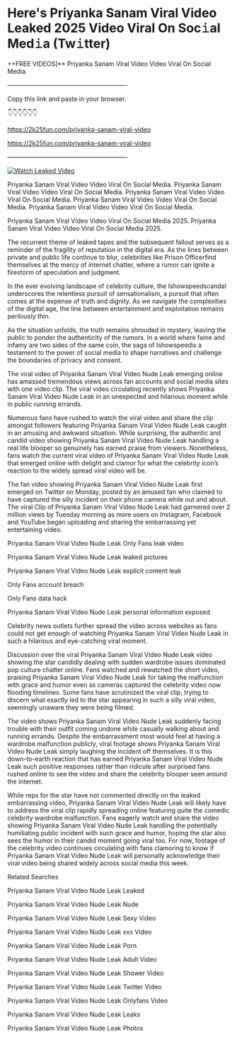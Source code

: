 # Here's Priyanka Sanam Viral Video Leaked 2025 Video Viral On Soc𝚒al Med𝚒a (Tw𝚒tter)

++FREE VIDEOS]** Priyanka Sanam Viral Video Video Viral On Social Media.

———————————————————-

Copy this link and paste in your browser.

👇👇👇👇👇👇

https://2k25fun.com/priyanka-sanam-viral-video

https://2k25fun.com/priyanka-sanam-viral-video

———————————————————-

[![Watch Leaked Video](https://miro.medium.com/v2/resize:fit:828/format:webp/1*cilzJN44JGOrTw9NJCrNHA.gif "Watch Leaked Video")](https://2k25fun.com/priyanka-sanam-viral-video)

Priyanka Sanam Viral Video Video Viral On Social Media. Priyanka Sanam Viral Video Video Viral On Social Media. Priyanka Sanam Viral Video Video Viral On Social Media. Priyanka Sanam Viral Video Video Viral On Social Media. Priyanka Sanam Viral Video Video Viral On Social Media.

Priyanka Sanam Viral Video Video Viral On Social Media 2025. Priyanka Sanam Viral Video Video Viral On Social Media 2025.

The recurrent theme of leaked tapes and the subsequent fallout serves as a reminder of the fragility of reputation in the digital era. As the lines between private and public life continue to blur, celebrities like Prison Officerfind themselves at the mercy of internet chatter, where a rumor can ignite a firestorm of speculation and judgment.

In the ever evolving landscape of celebrity culture, the Ishowspeedscandal underscores the relentless pursuit of sensationalism, a pursuit that often comes at the expense of truth and dignity. As we navigate the complexities of the digital age, the line between entertainment and exploitation remains perilously thin.

As the situation unfolds, the truth remains shrouded in mystery, leaving the public to ponder the authenticity of the rumors. In a world where fame and infamy are two sides of the same coin, the saga of Ishowspeedis a testament to the power of social media to shape narratives and challenge the boundaries of privacy and consent.

The viral video of Priyanka Sanam Viral Video Nude Leak emerging online has amassed tremendous views across fan accounts and social media sites with one video clip. The viral video circulating recently shows Priyanka Sanam Viral Video Nude Leak in an unexpected and hilarious moment while in public running errands.

Numerous fans have rushed to watch the viral video and share the clip amongst followers featuring Priyanka Sanam Viral Video Nude Leak caught in an amusing and awkward situation. While surprising, the authentic and candid video showing Priyanka Sanam Viral Video Nude Leak handling a real life blooper so genuinely has earned praise from viewers. Nonetheless, fans watch the current viral video of Priyanka Sanam Viral Video Nude Leak that emerged online with delight and clamor for what the celebrity icon’s reaction to the widely spread viral video will be.

The fan video showing Priyanka Sanam Viral Video Nude Leak first emerged on Twitter on Monday, posted by an amused fan who claimed to have captured the silly incident on their phone camera while out and about. The viral Clip of Priyanka Sanam Viral Video Nude Leak had garnered over 2 million views by Tuesday morning as more users on Instagram, Facebook and YouTube began uploading and sharing the embarrassing yet entertaining video.

Priyanka Sanam Viral Video Nude Leak Only Fans leak video

Priyanka Sanam Viral Video Nude Leak leaked pictures

Priyanka Sanam Viral Video Nude Leak explicit content leak

Only Fans account breach

Only Fans data hack

Priyanka Sanam Viral Video Nude Leak personal information exposed

Celebrity news outlets further spread the video across websites as fans could not get enough of watching Priyanka Sanam Viral Video Nude Leak in such a hilarious and eye-catching viral moment.

Discussion over the viral Priyanka Sanam Viral Video Nude Leak video showing the star candidly dealing with sudden wardrobe issues dominated pop culture chatter online. Fans watched and rewatched the short video, praising Priyanka Sanam Viral Video Nude Leak for taking the malfunction with grace and humor even as cameras captured the celebrity video now flooding timelines. Some fans have scrutinized the viral clip, trying to discern what exactly led to the star appearing in such a silly viral video, seemingly unaware they were being filmed.

The video shows Priyanka Sanam Viral Video Nude Leak suddenly facing trouble with their outfit coming undone while casually walking about and running errands. Despite the embarrassment most would feel at having a wardrobe malfunction publicly, viral footage shows Priyanka Sanam Viral Video Nude Leak simply laughing the incident off themselves. It is this down-to-earth reaction that has earned Priyanka Sanam Viral Video Nude Leak such positive responses rather than ridicule after surprised fans rushed online to see the video and share the celebrity blooper seen around the internet.

While reps for the star have not commented directly on the leaked embarrassing video, Priyanka Sanam Viral Video Nude Leak will likely have to address the viral clip rapidly spreading online featuring quite the comedic celebrity wardrobe malfunction. Fans eagerly watch and share the video showing Priyanka Sanam Viral Video Nude Leak handling the potentially humiliating public incident with such grace and humor, hoping the star also sees the humor in their candid moment going viral too. For now, footage of the celebrity video continues circulating with fans clamoring to know if Priyanka Sanam Viral Video Nude Leak will personally acknowledge their viral video being shared widely across social media this week.

Related Searches

Priyanka Sanam Viral Video Nude Leak Leaked

Priyanka Sanam Viral Video Nude Leak Nude

Priyanka Sanam Viral Video Nude Leak Sexy Video

Priyanka Sanam Viral Video Nude Leak xxx Video

Priyanka Sanam Viral Video Nude Leak Porn

Priyanka Sanam Viral Video Nude Leak Adult Video

Priyanka Sanam Viral Video Nude Leak Shower Video

Priyanka Sanam Viral Video Nude Leak Twitter Video

Priyanka Sanam Viral Video Nude Leak Onlyfans Video

Priyanka Sanam Viral Video Nude Leak Leaks

Priyanka Sanam Viral Video Nude Leak Photos